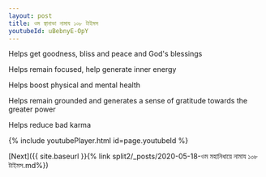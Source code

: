 ```yaml
---
layout: post
title: ওম স্থানাভা নামায ১০৮ টাইমস
youtubeId: uBebnyE-OpY
---
```

 
 
Helps get goodness, bliss and peace and God's blessings
 
Helps remain focused, help generate inner energy 
 
Helps boost physical and mental health 
 
Helps remain grounded and generates a sense of gratitude towards the greater power 
 
Helps reduce bad karma
 
 
 
 


{% include youtubePlayer.html id=page.youtubeId %}
 
[Next]({{ site.baseurl }}{% link  split2/_posts/2020-05-18-ওম মহানিধায়ে নামায ১০৮ টাইমস.md%})
 
